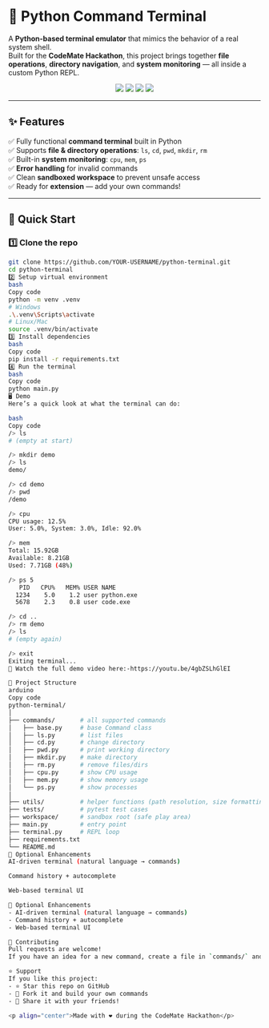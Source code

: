 # 🐍 Python Command Terminal  

A **Python-based terminal emulator** that mimics the behavior of a real system shell.  
Built for the **CodeMate Hackathon**, this project brings together **file operations**, **directory navigation**, and **system monitoring** — all inside a custom Python REPL.  

<p align="center">
  <img src="https://img.shields.io/badge/Python-3.10%2B-blue?logo=python">
  <img src="https://img.shields.io/badge/psutil-5.9%2B-green">
  <img src="https://img.shields.io/badge/status-active-brightgreen">
  <img src="https://img.shields.io/github/stars/YOUR-USERNAME/python-terminal?style=social">
</p>

---

## ✨ Features

✅ Fully functional **command terminal** built in Python  
✅ Supports **file & directory operations**: `ls`, `cd`, `pwd`, `mkdir`, `rm`  
✅ Built-in **system monitoring**: `cpu`, `mem`, `ps`  
✅ **Error handling** for invalid commands  
✅ Clean **sandboxed workspace** to prevent unsafe access  
✅ Ready for **extension** — add your own commands!  

---

## 🚀 Quick Start

### 1️⃣ Clone the repo
```bash
git clone https://github.com/YOUR-USERNAME/python-terminal.git
cd python-terminal
2️⃣ Setup virtual environment
bash
Copy code
python -m venv .venv
# Windows
.\.venv\Scripts\activate
# Linux/Mac
source .venv/bin/activate
3️⃣ Install dependencies
bash
Copy code
pip install -r requirements.txt
4️⃣ Run the terminal
bash
Copy code
python main.py
🖥️ Demo
Here’s a quick look at what the terminal can do:

bash
Copy code
/> ls
# (empty at start)

/> mkdir demo
/> ls
demo/

/> cd demo
/> pwd
/demo

/> cpu
CPU usage: 12.5%
User: 5.0%, System: 3.0%, Idle: 92.0%

/> mem
Total: 15.92GB
Available: 8.21GB
Used: 7.71GB (48%)

/> ps 5
   PID   CPU%   MEM% USER NAME
  1234    5.0    1.2 user python.exe
  5678    2.3    0.8 user code.exe

/> cd ..
/> rm demo
/> ls
# (empty again)

/> exit
Exiting terminal...
🎥 Watch the full demo video here:-https://youtu.be/4gbZSLhGlEI

📂 Project Structure
arduino
Copy code
python-terminal/
│
├── commands/       # all supported commands
│   ├── base.py     # base Command class
│   ├── ls.py       # list files
│   ├── cd.py       # change directory
│   ├── pwd.py      # print working directory
│   ├── mkdir.py    # make directory
│   ├── rm.py       # remove files/dirs
│   ├── cpu.py      # show CPU usage
│   ├── mem.py      # show memory usage
│   └── ps.py       # show processes
│
├── utils/          # helper functions (path resolution, size formatting)
├── tests/          # pytest test cases
├── workspace/      # sandbox root (safe play area)
├── main.py         # entry point
├── terminal.py     # REPL loop
├── requirements.txt
└── README.md
🔮 Optional Enhancements
AI-driven terminal (natural language → commands)

Command history + autocomplete

Web-based terminal UI

🔮 Optional Enhancements
- AI-driven terminal (natural language → commands)
- Command history + autocomplete
- Web-based terminal UI

🤝 Contributing  
Pull requests are welcome!  
If you have an idea for a new command, create a file in `commands/` and extend the `Command` base class.  

⭐ Support  
If you like this project:  
- ⭐ Star this repo on GitHub  
- 🍴 Fork it and build your own commands  
- 🔗 Share it with your friends!  

<p align="center">Made with ❤️ during the CodeMate Hackathon</p>



